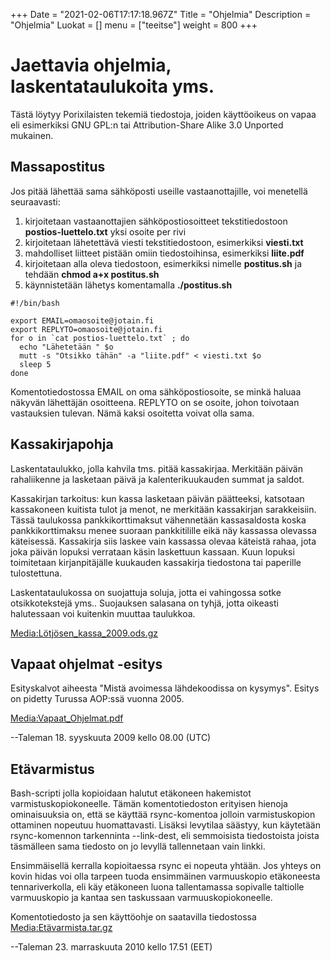 +++
Date = "2021-02-06T17:17:18.967Z"
Title = "Ohjelmia"
Description = "Ohjelmia"
Luokat = []
menu = ["teeitse"]
weight = 800
+++

Jaettavia ohjelmia, laskentataulukoita yms.
===========================================

Tästä löytyy Porixilaisten tekemiä tiedostoja, joiden käyttöoikeus on
vapaa eli esimerkiksi GNU GPL:n tai Attribution-Share Alike 3.0 Unported
mukainen.

Massapostitus
-------------

Jos pitää lähettää sama sähköposti useille vastaanottajille, voi
menetellä seuraavasti:

1.  kirjoitetaan vastaanottajien sähköpostiosoitteet tekstitiedostoon
    **postios-luettelo.txt** yksi osoite per rivi
2.  kirjoitetaan lähetettävä viesti tekstitiedostoon, esimerkiksi
    **viesti.txt**
3.  mahdolliset liitteet pistään omiin tiedostoihinsa, esimerkiksi
    **liite.pdf**
4.  kirjoitetaan alla oleva tiedostoon, esimerkiksi nimelle
    **postitus.sh** ja tehdään **chmod a+x postitus.sh**
5.  käynnistetään lähetys komentamalla **./postitus.sh**

<!-- -->

```
#!/bin/bash

export EMAIL=omaosoite@jotain.fi
export REPLYTO=omaosoite@jotain.fi
for o in `cat postios-luettelo.txt` ; do
  echo "Lähetetään " $o
  mutt -s "Otsikko tähän" -a "liite.pdf" < viesti.txt $o
  sleep 5
done
```
Komentotiedostossa EMAIL on oma sähköpostiosoite, se minkä haluaa
näkyvän lähettäjän osoitteena. REPLYTO on se osoite, johon toivotaan
vastauksien tulevan. Nämä kaksi osoitetta voivat olla sama.

Kassakirjapohja
---------------

Laskentataulukko, jolla kahvila tms. pitää kassakirjaa. Merkitään päivän
rahaliikenne ja lasketaan päivä ja kalenterikuukauden summat ja saldot.

Kassakirjan tarkoitus: kun kassa lasketaan päivän päätteeksi, katsotaan
kassakoneen kuitista tulot ja menot, ne merkitään kassakirjan
sarakkeisiin. Tässä taulukossa pankkikorttimaksut vähennetään
kassasaldosta koska pankkikorttimaksu menee suoraan pankkitilille eikä
näy kassassa olevassa käteisessä. Kassakirja siis laskee vain kassassa
olevaa käteistä rahaa, jota joka päivän lopuksi verrataan käsin
laskettuun kassaan. Kuun lopuksi toimitetaan kirjanpitäjälle kuukauden
kassakirja tiedostona tai paperille tulostettuna.

Laskentataulukossa on suojattuja soluja, jotta ei vahingossa sotke
otsikkotekstejä yms.. Suojauksen salasana on tyhjä, jotta oikeasti
halutessaan voi kuitenkin muuttaa taulukkoa.

[Media:Lötjösen_kassa_2009.ods.gz‎](/images/Lötjösen_kassa_2009.ods.gz)

Vapaat ohjelmat -esitys
-----------------------

Esityskalvot aiheesta "Mistä avoimessa lähdekoodissa on kysymys". Esitys
on pidetty Turussa AOP:ssä vuonna 2005.

[Media:Vapaat_Ohjelmat.pdf](/images/Vapaat_Ohjelmat.pdf)

--Taleman 18. syyskuuta 2009 kello 08.00 (UTC)

Etävarmistus
------------

Bash-scripti jolla kopioidaan halutut etäkoneen hakemistot
varmistuskopiokoneelle. Tämän komentotiedoston erityisen hienoja
ominaisuuksia on, että se käyttää rsync-komentoa jolloin varmistuskopion
ottaminen nopeutuu huomattavasti. Lisäksi levytilaa säästyy, kun
käytetään rsync-komennon tarkenninta --link-dest, eli semmoisista
tiedostoista joista täsmälleen sama tiedosto on jo levyllä tallennetaan
vain linkki.

Ensimmäisellä kerralla kopioitaessa rsync ei nopeuta yhtään. Jos yhteys
on kovin hidas voi olla tarpeen tuoda ensimmäinen varmuuskopio
etäkoneesta tennariverkolla, eli käy etäkoneen luona tallentamassa
sopivalle taltiolle varmuuskopio ja kantaa sen taskussaan
varmuuskopiokoneelle.

Komentotiedosto ja sen käyttöohje on saatavilla tiedostossa
[Media:Etävarmista.tar.gz](/images/Etävarmista.tar.gz)

--Taleman 23. marraskuuta 2010 kello 17.51 (EET)
